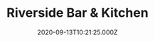 ---
date: 2020-09-13T10:21:25.000Z
title: Riverside Bar & Kitchen
latitude: 52.3950571059655
longitude: 0.26910519144221423
category: checkin
---